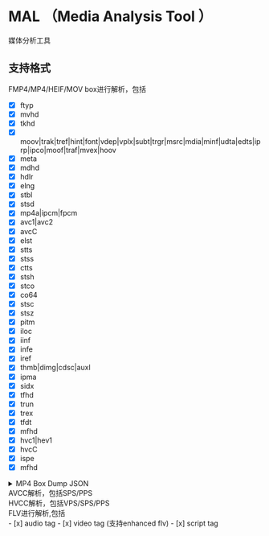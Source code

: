# MAL （Media Analysis Tool ）
媒体分析工具
## 支持格式
FMP4/MP4/HEIF/MOV box进行解析，包括
- [x] ftyp
- [x] mvhd
- [x] tkhd
- [x] moov|trak|tref|hint|font|vdep|vplx|subt|trgr|msrc|mdia|minf|udta|edts|iprp|ipco|moof|traf|mvex|hoov
- [x] meta
- [x] mdhd
- [x] hdlr
- [x] elng
- [x] stbl
- [x] stsd
- [x] mp4a|ipcm|fpcm
- [x] avc1|avc2
- [x] avcC
- [x] elst
- [x] stts
- [x] stss
- [x] ctts
- [x] stsh
- [x] stco
- [x] co64
- [x] stsc
- [x] stsz
- [x] pitm
- [x] iloc
- [x] iinf
- [x] infe
- [x] iref
- [x] thmb|dimg|cdsc|auxl
- [x] ipma
- [x] sidx
- [x] tfhd
- [x] trun
- [x] trex
- [x] tfdt
- [x] mfhd
- [x] hvc1|hev1
- [x] hvcC
- [x] ispe
- [x] mfhd
      
<details>
  <summary>MP4 Box Dump JSON</summary>
  <pre><code>
    [{
		"root":	{
			"size":	87944366,
			"pos":	0,
			"children":	[{
					"ftyp":	{
						"size":	32,
						"pos":	0,
						"major_brand(32bits)":	"isom",
						"minor_version(32bits)":	512,
						"compatible_brands(128bits)":	"isomiso2avc1mp41"
					}
				}, {
					"free":	{
						"size":	8,
						"pos":	32
					}
				}, {
					"mdat":	{
						"size":	87344246,
						"pos":	40
					}
				}, {
					"moov":	{
						"size":	600080,
						"pos":	87344286,
						"children":	[{
								"mvhd":	{
									"size":	108,
									"pos":	8,
									"version(8bits)":	0,
									"flags(24bits)":	0,
									"creation_time(32bits)":	0,
									"modification_time(32bits)":	0,
									"timescale(32bits)":	1000,
									"duration(32bits)":	629656,
									"rate(32bits)":	65536,
									"volume(16bits)":	256,
									"reserved(16bits)":	0,
									"reserved(64bits)":	0,
									"matrix(288bits)":	"0x00 01 00 00 00 00 00 00 00 00 00 00 00 00 00 00 00 01 00 00 00 00 00 00 00 00 00 00 00 00 00 00 40 00 00 00 ",
									"pre_defined(192bits)":	"0x00 00 00 00 00 00 00 00 00 00 00 00 00 00 00 00 00 00 00 00 00 00 00 00 ",
									"next_track_ID(32bits)":	3
								}
							}, {
								"trak":	{
									"size":	382364,
									"pos":	116,
									"children":	[{
											"tkhd":	{
												"size":	92,
												"pos":	8,
												"version(8bits)":	0,
												"flags(24bits)":	3,
												"creation_time(32bits)":	0,
												"modification_time(32bits)":	0,
												"track_ID(32bits)":	1,
												"reserved1(32bits)":	0,
												"duration(32bits)":	629656,
												"reserved2(64bits)":	0,
												"layer(16bits)":	0,
												"alternate_group(16bits)":	1,
												"volume(16bits)":	256,
												"reserved3(16bits)":	0,
												"matrix(288bits)":	"0x00 01 00 00 00 00 00 00 00 00 00 00 00 00 00 00 00 01 00 00 00 00 00 00 00 00 00 00 00 00 00 00 40 00 00 00 ",
												"width(32bits)":	0,
												"height(32bits)":	0
											}
										}, {
											"edts":	{
												"size":	36,
												"pos":	100
											}
										}, {
											"mdia":	{
												"size":	382228,
												"pos":	136,
												"children":	[{
														"mdhd":	{
															"size":	32,
															"pos":	8,
															"version(8bits)":	0,
															"flags(24bits)":	0,
															"creation_time(32bits)":	0,
															"modification_time(32bits)":	0,
															"timescale(32bits)":	44100,
															"duration(32bits)":	27767808,
															"pad_language(16bits)":	21956,
															"pre_defined(16bits)":	0
														}
													}, {
														"hdlr":	{
															"size":	45,
															"pos":	40,
															"version(8bits)":	0,
															"flags(24bits)":	0,
															"pre_defined(32bits)":	0,
															"handler_type(32bits)":	"soun",
															"reserved(96bits)":	"0x00 00 00 00 00 00 00 00 00 00 00 00 ",
															"name(104bits)":	"SoundHandler"
														}
													}, {
														"minf":	{
															"size":	382143,
															"pos":	85,
															"children":	[{
																	"smhd":	{
																		"size":	16,
																		"pos":	8
																	}
																}, {
																	"dinf":	{
																		"size":	36,
																		"pos":	24
																	}
																}, {
																	"stbl":	{
																		"size":	382083,
																		"pos":	60,
																		"children":	[{
																				"stsd":	{
																					"size":	117,
																					"pos":	8,
																					"version(8bits)":	0,
																					"flags(24bits)":	0,
																					"children":	[{
																							"mp4a":	{
																								"size":	101,
																								"pos":	16,
																								"reserved(48bits)":	0,
																								"data_reference_index(16bits)":	1,
																								"version(16bits)":	0,
																								"reserved(48bits)":	0,
																								"channelcount(16bits)":	2,
																								"samplesize(16bits)":	16,
																								"pre_defined(16bits)":	0,
																								"reserved(16bits)":	0,
																								"samplerate(32bits)":	44100,
																								"children":	[{
																										"esds":	{
																											"size":	65,
																											"pos":	36
																										}
																									}]
																							}
																						}]
																				}
																			}, {
																				"stts":	{
																					"size":	24,
																					"pos":	125
																				}
																			}, {
																				"stsc":	{
																					"size":	197896,
																					"pos":	149
																				}
																			}, {
																				"stsz":	{
																					"size":	108488,
																					"pos":	198045
																				}
																			}, {
																				"stco":	{
																					"size":	75496,
																					"pos":	306533
																				}
																			}, {
																				"sgpd":	{
																					"size":	26,
																					"pos":	382029
																				}
																			}, {
																				"sbgp":	{
																					"size":	28,
																					"pos":	382055
																				}
																			}]
																	}
																}]
														}
													}]
											}
										}]
								}
							}, {
								"trak":	{
									"size":	217301,
									"pos":	382480,
									"children":	[{
											"tkhd":	{
												"size":	92,
												"pos":	8,
												"version(8bits)":	0,
												"flags(24bits)":	3,
												"creation_time(32bits)":	0,
												"modification_time(32bits)":	0,
												"track_ID(32bits)":	2,
												"reserved1(32bits)":	0,
												"duration(32bits)":	629596,
												"reserved2(64bits)":	0,
												"layer(16bits)":	0,
												"alternate_group(16bits)":	0,
												"volume(16bits)":	0,
												"reserved3(16bits)":	0,
												"matrix(288bits)":	"0x00 01 00 00 00 00 00 00 00 00 00 00 00 00 00 00 00 01 00 00 00 00 00 00 00 00 00 00 00 00 00 00 40 00 00 00 ",
												"width(32bits)":	1280,
												"height(32bits)":	720
											}
										}, {
											"edts":	{
												"size":	48,
												"pos":	100
											}
										}, {
											"mdia":	{
												"size":	217153,
												"pos":	148,
												"children":	[{
														"mdhd":	{
															"size":	32,
															"pos":	8,
															"version(8bits)":	0,
															"flags(24bits)":	0,
															"creation_time(32bits)":	0,
															"modification_time(32bits)":	0,
															"timescale(32bits)":	90000,
															"duration(32bits)":	56663607,
															"pad_language(16bits)":	21956,
															"pre_defined(16bits)":	0
														}
													}, {
														"hdlr":	{
															"size":	45,
															"pos":	40,
															"version(8bits)":	0,
															"flags(24bits)":	0,
															"pre_defined(32bits)":	0,
															"handler_type(32bits)":	"vide",
															"reserved(96bits)":	"0x00 00 00 00 00 00 00 00 00 00 00 00 ",
															"name(104bits)":	"VideoHandler"
														}
													}, {
														"minf":	{
															"size":	217068,
															"pos":	85,
															"children":	[{
																	"vmhd":	{
																		"size":	20,
																		"pos":	8
																	}
																}, {
																	"dinf":	{
																		"size":	36,
																		"pos":	28
																	}
																}, {
																	"stbl":	{
																		"size":	217004,
																		"pos":	64,
																		"children":	[{
																				"stsd":	{
																					"size":	168,
																					"pos":	8,
																					"version(8bits)":	0,
																					"flags(24bits)":	0,
																					"children":	[{
																							"avc1":	{
																								"size":	152,
																								"pos":	16,
																								"reserved(48bits)":	0,
																								"data_reference_index(16bits)":	1,
																								"pre_defined(16bits)":	0,
																								"reserved(16bits)":	0,
																								"pre_defined(96bits)":	"0x00 00 00 00 00 00 00 00 00 00 00 00 ",
																								"width(16bits)":	1280,
																								"height(16bits)":	720,
																								"horizresolution(32bits)":	4718592,
																								"vertresolution(32bits)":	4718592,
																								"reserved(32bits)":	0,
																								"frame_count(16bits)":	1,
																								"compressorname(256bits)":	"",
																								"depth(16bits)":	24,
																								"pre_defined(16bits)":	65535,
																								"children":	[{
																										"avcC":	{
																											"size":	50,
																											"pos":	86
																										}
																									}, {
																										"pasp":	{
																											"size":	16,
																											"pos":	136
																										}
																									}]
																							}
																						}]
																				}
																			}, {
																				"stts":	{
																					"size":	24,
																					"pos":	176
																				}
																			}, {
																				"stss":	{
																					"size":	620,
																					"pos":	200
																				}
																			}, {
																				"ctts":	{
																					"size":	65168,
																					"pos":	820
																				}
																			}, {
																				"stsc":	{
																					"size":	28,
																					"pos":	65988
																				}
																			}, {
																				"stsz":	{
																					"size":	75496,
																					"pos":	66016
																				}
																			}, {
																				"stco":	{
																					"size":	75492,
																					"pos":	141512
																				}
																			}]
																	}
																}]
														}
													}]
											}
										}]
								}
							}, {
								"udta":	{
									"size":	299,
									"pos":	599781
								}
							}]
					}
				}]
		}
	}]
  </code></pre>
</details>
AVCC解析，包括SPS/PPS <br/>
HVCC解析，包括VPS/SPS/PPS <br/>
FLV进行解析,包括<br/>
- [x] audio tag
- [x] video tag (支持enhanced flv)
- [x] script tag
